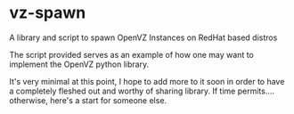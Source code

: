 vz-spawn
========

A library and script to spawn OpenVZ Instances on RedHat based distros

The script provided serves as an example of how one may want to implement the OpenVZ python library. 

It's very minimal at this point, I hope to add more to it soon in order to have a completely fleshed out and worthy of sharing library. If time permits.... otherwise, here's a start for someone else.

